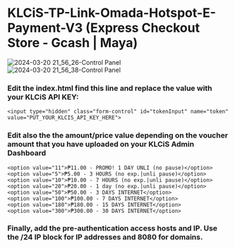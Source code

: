# KLCiS-TP-Link-Omada-Hotspot-E-Payment-V3 (Express Checkout Store - Gcash | Maya)

![2024-03-20 21_56_26-Control Panel](https://github.com/darkhoundz/KLCiS-TP-Link-Omada-Hotspot-E-Payment--v2/assets/28075740/9686792a-5faf-4af7-ac6d-da5151f6223f)
![2024-03-20 21_56_38-Control Panel](https://github.com/darkhoundz/KLCiS-TP-Link-Omada-Hotspot-E-Payment--v2/assets/28075740/1fea744b-616d-4f01-ada0-f975c345b546)

### Edit the index.html find this line and replace the value with your KLCiS API KEY:
    <input type="hidden" class="form-control" id="tokenInput" name="token" value="PUT_YOUR_KLCIS_API_KEY_HERE">

### Edit also the the amount/price value depending on the voucher amount that you have uploaded on your KLCiS Admin Dashboard

    <option value="11">₱11.00 - PROMO! 1 DAY UNLI (no pause)</option>
    <option value="5">₱5.00 - 3 HOURS (no exp.|unli pause)</option>
    <option value="10">₱10.00 - 7 HOURS (no exp.|unli pause)</option>
    <option value="20">₱20.00 - 1 day (no exp.|unli pause)</option>
    <option value="50">₱50.00 - 3 DAYS INTERNET</option>
    <option value="100">₱100.00 - 7 DAYS INTERNET</option>
    <option value="180">₱180.00 - 15 DAYS INTERNET</option>
    <option value="300">₱300.00 - 30 DAYS INTERNET</option>

### Finally, add the pre-authentication access hosts and IP. Use the /24 IP block for IP addresses and 8080 for domains.
